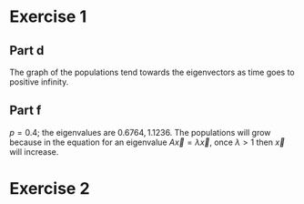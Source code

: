 # Exercise 1

## Part d

The graph of the populations tend towards the eigenvectors as time goes to positive infinity.

## Part f

$p = 0.4$; the eigenvalues are $0.6764, 1.1236$. The populations will grow because in the equation for an eigenvalue $A\vec{x} = \lambda \vec{x}$, once $\lambda > 1$ then $\vec{x}$ will increase.

# Exercise 2

